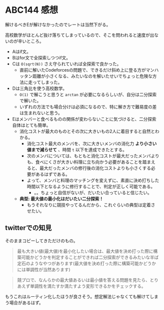 # ABC144 感想

解けるべきEが解けなかったのでレートは当然下がる。

高校数学がほとんど抜け落ちてしまっているので、そこを問われると速度が出ないのが辛いところ。

- Aはif文。
- Bはfor文で全探索しつつif文。
- Cは `O(sqrt(N))` さえ守られていれば全探索で良かった。
  - 直前に解いたCodeforcesの問題で、できるだけ斜め上に登る方がマンハッタン距離が小さくなる、みたいなのを解いたせいでちょっと危険な方法に走ってしまった。
- Dは三角比を使う高校数学。
  - `O(1)` で解こうと思うと `arctan` が必要になるらしいが、自分は二分探索で解いた。
  - いずれの方法でも場合分けは必須になるので、特に解き方で難易度の差は生まれないと思う。
- Eはメンバーと食べるものの関係が変わらないことに気づけると、二分探索自体はとても簡単。
  - 消化コストが最大のものとその次に大きいもの2人に着目すると自然とわかる。
    - 消化コスト最大のメンバを、次に大きいメンバの消化力 **より小さい値まで減らせて** 、時間 `t` 以下を達成できたとする。
    - 次のメンバについては、もともと消化コストが最大だったメンバよりも、食べにくさが大きい料理に立ち向かう必要があることを踏まえると、最大だったメンバの修行後の消化コストよりも小さくする必要があるはずである。
    - よって、メンバと料理のマッチングを変えずに、素直に決め打ちした時間以下となるように修行することで、判定が正しく可能である。
      - 。。ちょっと自信がないが、だいたい合っていると信じたい。
  - **典型: 最大値の最小化はだいたい二分探索！**
    - もうそれなりに競技やってるんだから、これぐらいの典型は定着させたい。

## twitterでの知見

そのままコピーしてきただけのもの。

> 最も大きい値(最大値)を最小化したい場合は、最大値を決め打った際に構築可能かどうかを判定することができれば二分探索ができるみたいな半ば定石のようなやつがあります(最大値を決め打った際に構築可能かどうかには単調性が当然あります)

> 競プロで、なんらかの最大値あるいは最小値を答える問題を見たら、とりあえず単調性を満たすか満たすよう変形できるかをチェックする。

もうこれはルーティン化したほうが良さそう。想定解法じゃなくても解けてしまう場合があるはず。

